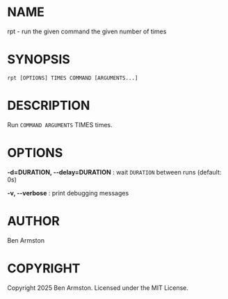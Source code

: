 # NAME

rpt - run the given command the given number of times

# SYNOPSIS

```
rpt [OPTIONS] TIMES COMMAND [ARGUMENTS...]
```

# DESCRIPTION

Run `COMMAND ARGUMENTS` TIMES times.

# OPTIONS

**-d=DURATION, --delay=DURATION**
: wait `DURATION` between runs (default: 0s)

**-v, --verbose**
: print debugging messages



# AUTHOR

Ben Armston

# COPYRIGHT

Copyright 2025 Ben Armston. Licensed under the MIT License.

